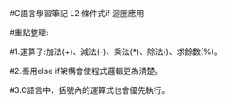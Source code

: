#C語言學習筆記 L2 條件式if 迴圈應用

#重點整理:

#1.運算子:加法(+)、減法(-)、乘法(*)、除法(\)、求餘數(%)。

#2.善用else if架構會使程式邏輯更為清楚。

#3.C語言中，括號內的運算式也會優先執行。

